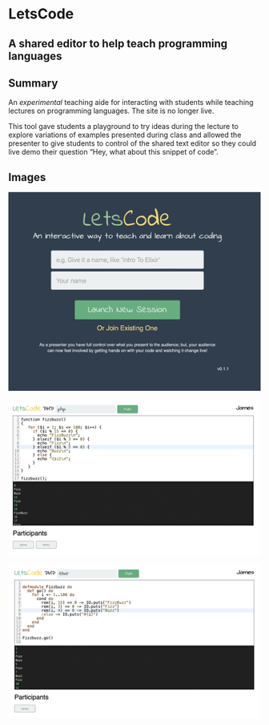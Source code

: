 # LetsCode
## A shared editor to help teach programming languages

## Summary

An _experimental_ teaching aide for interacting with students while teaching lectures on programming languages.
The site is no longer live.

This tool gave students a playground to try ideas during the lecture to explore variations of examples presented during class and allowed the presenter to give students to control of the shared text editor so they could live demo their question “Hey, what about this snippet of code”.

## Images

![Welcome image for LetsCode](images/letscode/letscode_welcome.png)

![Editing Code](images/letscode/letscode_editor.png)

![Editing Elixir](images/letscode/letscode_elixir.png)
